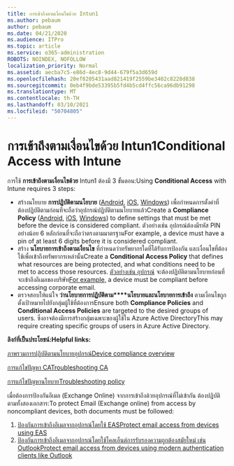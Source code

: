 ```yaml
---
title: การเข้าถึงตามเงื่อนไขด้วย Intun1
ms.author: pebaum
author: pebaum
ms.date: 04/21/2020
ms.audience: ITPro
ms.topic: article
ms.service: o365-administration
ROBOTS: NOINDEX, NOFOLLOW
localization_priority: Normal
ms.assetid: aecba7c5-e86d-4ec8-9d44-679f5a3d659d
ms.openlocfilehash: 20ef8205431aad821419f2559be3402c8228d838
ms.sourcegitcommit: 0eb4f9bde53395b5fd4b5cd4ffc56ca96db91298
ms.translationtype: MT
ms.contentlocale: th-TH
ms.lasthandoff: 03/10/2021
ms.locfileid: "50704805"
---
```

# <a name="conditional-access-with-intune"></a><span data-ttu-id="8a09d-102">การเข้าถึงตามเงื่อนไขด้วย Intun1</span><span class="sxs-lookup"><span data-stu-id="8a09d-102">Conditional Access with Intune</span></span>

<span data-ttu-id="8a09d-103">การใช้  **การเข้าถึงตามเงื่อนไขด้วย**  Intun1 ต้องมี 3 ขั้นตอน:</span><span class="sxs-lookup"><span data-stu-id="8a09d-103">Using  **Conditional Access**  with Intune requires 3 steps:</span></span>

- <span data-ttu-id="8a09d-104">สร้างนโยบาย  **การปฏิบัติตามนโยบาย**  ([Android](https://docs.microsoft.com/intune/compliance-policy-create-android),  [iOS](https://docs.microsoft.com/intune/compliance-policy-create-ios),  [Windows](https://docs.microsoft.com//intune/compliance-policy-create-windows)) เพื่อกําหนดการตั้งค่าที่ต้องปฏิบัติตามก่อนที่จะถือว่าอุปกรณ์ปฏิบัติตามนโยบายแล้ว</span><span class="sxs-lookup"><span data-stu-id="8a09d-104">Create a  **Compliance Policy**  ([Android](https://docs.microsoft.com/intune/compliance-policy-create-android),  [iOS](https://docs.microsoft.com/intune/compliance-policy-create-ios),  [Windows](https://docs.microsoft.com//intune/compliance-policy-create-windows)) to define settings that must be met before the device is considered compliant.</span></span> <span data-ttu-id="8a09d-105">ตัวอย่างเช่น อุปกรณ์ต้องมีรหัส PIN อย่างน้อย 6 หลักก่อนที่จะถือว่าตรงตามมาตรฐาน</span><span class="sxs-lookup"><span data-stu-id="8a09d-105">For example, a device must have a pin of at least 6 digits before it is considered compliant.</span></span>
- <span data-ttu-id="8a09d-106">สร้าง **นโยบายการเข้าถึงตามเงื่อนไข**  ที่กําหนดว่าทรัพยากรใดที่ได้รับการป้องกัน และเงื่อนไขที่ต้องใช้เพื่อเข้าถึงทรัพยากรเหล่านั้น</span><span class="sxs-lookup"><span data-stu-id="8a09d-106">Create a **Conditional Access Policy**  that defines what resources are being protected, and what conditions need to be met to access those resources.</span></span>  <span data-ttu-id="8a09d-107">[ตัวอย่างเช่น อุปกรณ์](https://docs.microsoft.com/intune/tutorial-protect-email-on-unmanaged-devices#create-conditional-access-policies)  จะต้องปฏิบัติตามนโยบายก่อนที่จะเข้าถึงอีเมลของบริษัท</span><span class="sxs-lookup"><span data-stu-id="8a09d-107">[For example,](https://docs.microsoft.com/intune/tutorial-protect-email-on-unmanaged-devices#create-conditional-access-policies)  a device must be compliant before accessing corporate email.</span></span>
- <span data-ttu-id="8a09d-108">ตรวจสอบให้แน่ใจ **ว่านโยบายการปฏิบัติตาม\*\*\*\*นโยบายและนโยบายการเข้าถึง** ตามเงื่อนไขถูกตั้งเป้าหมายไปยังกลุ่มผู้ใช้ที่ต้องการ</span><span class="sxs-lookup"><span data-stu-id="8a09d-108">Ensure both **Compliance Policies**  and  **Conditional Access Policies**  are targeted to the desired groups of users.</span></span> <span data-ttu-id="8a09d-109">ซึ่งอาจต้องมีการสร้างกลุ่มเฉพาะของผู้ใช้ใน Azure Active Directory</span><span class="sxs-lookup"><span data-stu-id="8a09d-109">This may require creating specific groups of users in Azure Active Directory.</span></span>

<span data-ttu-id="8a09d-110">**ลิงก์ที่เป็นประโยชน์:**</span><span class="sxs-lookup"><span data-stu-id="8a09d-110">**Helpful links:**</span></span>

[<span data-ttu-id="8a09d-111">ภาพรวมการปฏิบัติตามนโยบายอุปกรณ์</span><span class="sxs-lookup"><span data-stu-id="8a09d-111">Device compliance overview</span></span>](https://docs.microsoft.com/intune/device-compliance-get-started)

[<span data-ttu-id="8a09d-112">การแก้ไขปัญหา CA</span><span class="sxs-lookup"><span data-stu-id="8a09d-112">Troubleshooting CA</span></span>](https://docs.microsoft.com/intune/troubleshoot-conditional-access)

[<span data-ttu-id="8a09d-113">การแก้ไขปัญหานโยบาย</span><span class="sxs-lookup"><span data-stu-id="8a09d-113">Troubleshooting policy</span></span>](https://docs.microsoft.com/troubleshoot/mem/intune/troubleshoot-policies-in-microsoft-intune)

<span data-ttu-id="8a09d-114">เมื่อต้องการป้องกันอีเมล (Exchange Online) จากการเข้าถึงด้วยอุปกรณ์ที่ไม่เข้ากัน ต้องปฏิบัติตามทั้งสองเอกสาร:</span><span class="sxs-lookup"><span data-stu-id="8a09d-114">To protect Email (Exchange online) from access by noncompliant devices, both documents must be followed:</span></span>

1. [<span data-ttu-id="8a09d-115">ป้องกันการเข้าถึงอีเมลจากอุปกรณ์โดยใช้ EAS</span><span class="sxs-lookup"><span data-stu-id="8a09d-115">Protect email access from devices using EAS</span></span>](https://docs.microsoft.com/intune/tutorial-protect-email-on-unmanaged-devices)
2. [<span data-ttu-id="8a09d-116">ป้องกันการเข้าถึงอีเมลจากอุปกรณ์โดยใช้ไคลเอ็นต์การรับรองความถูกต้องสมัยใหม่ เช่น Outlook</span><span class="sxs-lookup"><span data-stu-id="8a09d-116">Protect email access from devices using modern authentication clients like Outlook</span></span>](https://docs.microsoft.com/intune/tutorial-protect-email-on-enrolled-devices)